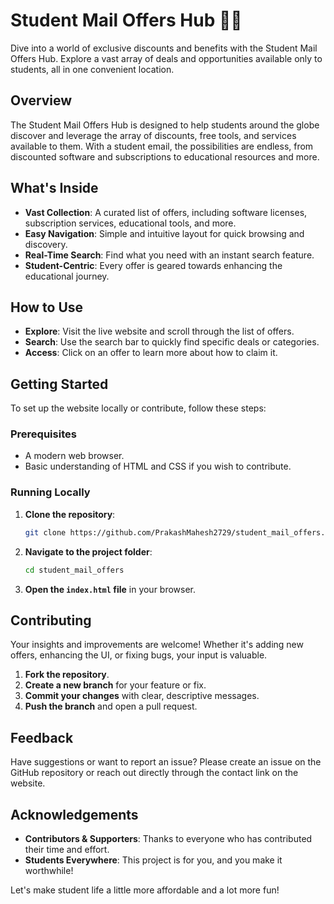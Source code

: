 # Student Mail Offers Hub 🏫📧

Dive into a world of exclusive discounts and benefits with the Student Mail Offers Hub. Explore a vast array of deals and opportunities available only to students, all in one convenient location.

## Overview

The Student Mail Offers Hub is designed to help students around the globe discover and leverage the array of discounts, free tools, and services available to them. With a student email, the possibilities are endless, from discounted software and subscriptions to educational resources and more.

## What's Inside

- **Vast Collection**: A curated list of offers, including software licenses, subscription services, educational tools, and more.
- **Easy Navigation**: Simple and intuitive layout for quick browsing and discovery.
- **Real-Time Search**: Find what you need with an instant search feature.
- **Student-Centric**: Every offer is geared towards enhancing the educational journey.

## How to Use

- **Explore**: Visit the live website and scroll through the list of offers.
- **Search**: Use the search bar to quickly find specific deals or categories.
- **Access**: Click on an offer to learn more about how to claim it.

## Getting Started

To set up the website locally or contribute, follow these steps:

### Prerequisites

- A modern web browser.
- Basic understanding of HTML and CSS if you wish to contribute.

### Running Locally

1. **Clone the repository**:
   ```bash
   git clone https://github.com/PrakashMahesh2729/student_mail_offers.git
   ```
2. **Navigate to the project folder**:
   ```bash
   cd student_mail_offers
   ```
3. **Open the `index.html` file** in your browser.

## Contributing

Your insights and improvements are welcome! Whether it's adding new offers, enhancing the UI, or fixing bugs, your input is valuable.

1. **Fork the repository**.
2. **Create a new branch** for your feature or fix.
3. **Commit your changes** with clear, descriptive messages.
4. **Push the branch** and open a pull request.

## Feedback

Have suggestions or want to report an issue? Please create an issue on the GitHub repository or reach out directly through the contact link on the website.

## Acknowledgements

- **Contributors & Supporters**: Thanks to everyone who has contributed their time and effort.
- **Students Everywhere**: This project is for you, and you make it worthwhile!

Let's make student life a little more affordable and a lot more fun!
